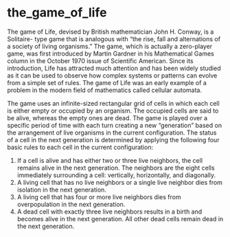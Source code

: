 # the_game_of_life
The game of Life, devised by British mathematician John H. Conway, is a Solitaire-
type game that is analogous with “the rise, fall and alternations of a society of living
organisms.” The game, which is actually a zero-player game, was first introduced
by Martin Gardner in his Mathematical Games column in the October 1970 issue
of Scientific American. Since its introduction, Life has attracted much attention
and has been widely studied as it can be used to observe how complex systems
or patterns can evolve from a simple set of rules. The game of Life was an early
example of a problem in the modern field of mathematics called cellular automata.

The game uses an infinite-sized rectangular grid of cells in which each cell is either
empty or occupied by an organism. The occupied cells are said to be alive, whereas
the empty ones are dead. The game is played over a specific period of time with each
turn creating a new “generation” based on the arrangement of live organisms in
the current configuration. The status of a cell in the next generation is determined
by applying the following four basic rules to each cell in the current configuration:
1. If a cell is alive and has either two or three live neighbors, the cell remains
alive in the next generation. The neighbors are the eight cells immediately
surrounding a cell: vertically, horizontally, and diagonally.
2. A living cell that has no live neighbors or a single live neighbor dies from
isolation in the next generation.
3. A living cell that has four or more live neighbors dies from overpopulation in
the next generation.
4. A dead cell with exactly three live neighbors results in a birth and becomes
alive in the next generation. All other dead cells remain dead in the next
generation.

